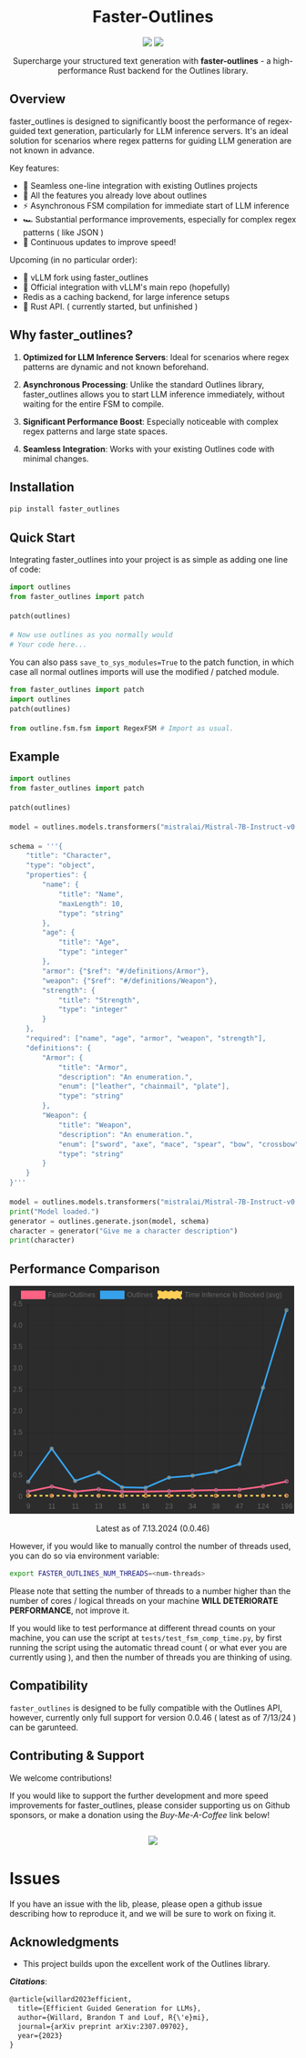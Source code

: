 <div align="center" style="margin-bottom: 1em;">
<h1 style="text-align: center;">Faster-Outlines</h1>
<img src="https://img.shields.io/pypi/dm/faster-outlines?color=89AC6B&logo=python&logoColor=white&style=flat-square">
<a href="https://discord.gg/SGJyGg5K"><img src="https://img.shields.io/discord/1182316225284554793?color=81A1C1&logo=discord&logoColor=white&style=flat-square"></img>
</a>
</div>

<div align="center">Supercharge your structured text generation with <strong>faster-outlines</strong> - a high-<br>performance Rust backend for the Outlines library.</div>

## Overview

faster_outlines is designed to significantly boost the performance of regex-guided text generation, particularly for LLM inference servers. It's an ideal solution for scenarios where regex patterns for guiding LLM generation are not known in advance.

Key features:
- 🚀 Seamless one-line integration with existing Outlines projects
- 🚀 All the features you already love about outlines 
- ⚡ Asynchronous FSM compilation for immediate start of LLM inference
- 🏎️ Substantial performance improvements, especially for complex regex patterns ( like JSON )
- 🔄 Continuous updates to improve speed!

Upcoming (in no particular order):
- 🍴 vLLM fork using faster_outlines
- 🤝 Official integration with vLLM's main repo (hopefully)
- Redis as a caching backend, for large inference setups
- 🦀 Rust API. ( currently started, but unfinished )

## Why faster_outlines?

1. **Optimized for LLM Inference Servers**: Ideal for scenarios where regex patterns are dynamic and not known beforehand.

2. **Asynchronous Processing**: Unlike the standard Outlines library, faster_outlines allows you to start LLM inference immediately, without waiting for the entire FSM to compile.

3. **Significant Performance Boost**: Especially noticeable with complex regex patterns and large state spaces.

4. **Seamless Integration**: Works with your existing Outlines code with minimal changes.


## Installation

```bash
pip install faster_outlines
```

## Quick Start

Integrating faster_outlines into your project is as simple as adding one line of code:

```python
import outlines
from faster_outlines import patch

patch(outlines)

# Now use outlines as you normally would
# Your code here...
```

You can also pass ```save_to_sys_modules=True``` to the patch function, in which case all normal outlines imports will use the modified / patched module.

```python
from faster_outlines import patch
import outlines
patch(outlines)

from outline.fsm.fsm import RegexFSM # Import as usual.
```


## Example

```python
import outlines
from faster_outlines import patch

patch(outlines)

model = outlines.models.transformers("mistralai/Mistral-7B-Instruct-v0.2", device="cuda:0", model_kwargs={"load_in_8bit": True})

schema = '''{
    "title": "Character",
    "type": "object",
    "properties": {
        "name": {
            "title": "Name",
            "maxLength": 10,
            "type": "string"
        },
        "age": {
            "title": "Age",
            "type": "integer"
        },
        "armor": {"$ref": "#/definitions/Armor"},
        "weapon": {"$ref": "#/definitions/Weapon"},
        "strength": {
            "title": "Strength",
            "type": "integer"
        }
    },
    "required": ["name", "age", "armor", "weapon", "strength"],
    "definitions": {
        "Armor": {
            "title": "Armor",
            "description": "An enumeration.",
            "enum": ["leather", "chainmail", "plate"],
            "type": "string"
        },
        "Weapon": {
            "title": "Weapon",
            "description": "An enumeration.",
            "enum": ["sword", "axe", "mace", "spear", "bow", "crossbow"],
            "type": "string"
        }
    }
}'''

model = outlines.models.transformers("mistralai/Mistral-7B-Instruct-v0.2", device="cuda:0", model_kwargs={"load_in_8bit": True})
print("Model loaded.")
generator = outlines.generate.json(model, schema)
character = generator("Give me a character description")
print(character)
```

## Performance Comparison

![Performance Graph](https://raw.githubusercontent.com/unaidedelf8777/faster-outlines/main/assets/benchmark.png)
<figcaption style="text-align: center;">Latest as of 7.13.2024 (0.0.46)</figcaption>

However, if you would like to manually control the number of threads used, you can do so via environment variable:

```bash
export FASTER_OUTLINES_NUM_THREADS=<num-threads>
```

Please note that setting the number of threads to a number higher than the number of cores / logical threads on your machine **WILL DETERIORATE PERFORMANCE**, not improve it.

If you would like to test performance at different thread counts on your machine, you can use the script at `tests/test_fsm_comp_time.py`, by first running the script using the automatic thread count ( or what ever you are currently using ), and then the number of threads you are thinking of using.
<br>


## Compatibility

`faster_outlines` is designed to be fully compatible with the Outlines API, however, currently only full support for version 0.0.46 ( latest as of 7/13/24 ) can be garunteed.

## Contributing & Support

We welcome contributions!

If you would like to support the further development and more speed improvements for faster_outlines, please consider supporting us on Github sponsors, or make a donation using the *Buy-Me-A-Coffee* link below!

<div align="center" style="margin-top: 2em; margin-bottom: 1em;">
<a href="https://www.buymeacoffee.com/unaidedelf8777"><img src="https://img.buymeacoffee.com/button-api/?text=Buy me a pizza&emoji=🍕&slug=unaidedelf8777&button_colour=FFDD00&font_colour=000000&font_family=Cookie&outline_colour=000000&coffee_colour=ffffff"/></a>
</div>

# Issues 

If you have an issue with the lib, please, please open a github issue describing how to reproduce it, and we will be sure to work on fixing it.

## Acknowledgments

- This project builds upon the excellent work of the Outlines library.


***Citations***:

```bibtext
@article{willard2023efficient,
  title={Efficient Guided Generation for LLMs},
  author={Willard, Brandon T and Louf, R{\'e}mi},
  journal={arXiv preprint arXiv:2307.09702},
  year={2023}
}
```

